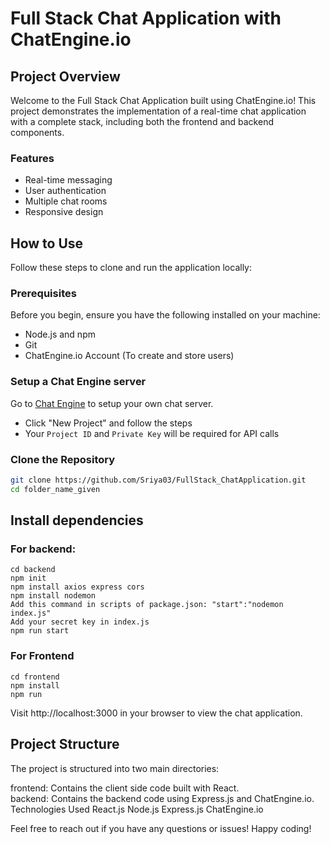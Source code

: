 # Full Stack Chat Application with ChatEngine.io

## Project Overview

Welcome to the Full Stack Chat Application built using ChatEngine.io! This project demonstrates the implementation of a real-time chat application with a complete stack, including both the frontend and backend components.

### Features

- Real-time messaging
- User authentication
- Multiple chat rooms
- Responsive design

## How to Use

Follow these steps to clone and run the application locally:

### Prerequisites

Before you begin, ensure you have the following installed on your machine:

- Node.js and npm
- Git
- ChatEngine.io Account (To create and store users)

### Setup a Chat Engine server

Go to [Chat Engine](https://chatengine.io) to setup your own chat server.

- Click "New Project" and follow the steps
- Your `Project ID` and `Private Key` will be required for API calls

### Clone the Repository

```bash
git clone https://github.com/Sriya03/FullStack_ChatApplication.git
cd folder_name_given
```

## Install dependencies

### For backend:
```
cd backend
npm init
npm install axios express cors
npm install nodemon
Add this command in scripts of package.json: "start":"nodemon index.js"
Add your secret key in index.js
npm run start

```

### For Frontend
```
cd frontend
npm install
npm run
```
Visit http://localhost:3000 in your browser to view the chat application.

## Project Structure
The project is structured into two main directories:

frontend: Contains the client side code built with React.<br>
backend: Contains the backend code using Express.js and ChatEngine.io.
Technologies Used
React.js
Node.js
Express.js
ChatEngine.io

Feel free to reach out if you have any questions or issues! Happy coding!